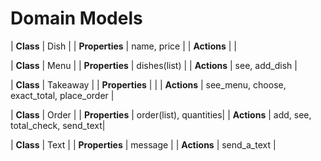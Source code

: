# Domain Models


| **Class**      | Dish         |
| **Properties** | name, price  |
| **Actions**    |               |

| **Class**      | Menu         |
| **Properties** | dishes(list)  |
| **Actions**    | see, add_dish |

| **Class**      | Takeaway        |
| **Properties** |   |
| **Actions**    | see_menu, choose, exact_total, place_order |

| **Class**      | Order         |
| **Properties** | order(list), quantities|
| **Actions**    | add, see, total_check, send_text|

| **Class**      | Text         |
| **Properties** | message  |
| **Actions**    | send_a_text |
